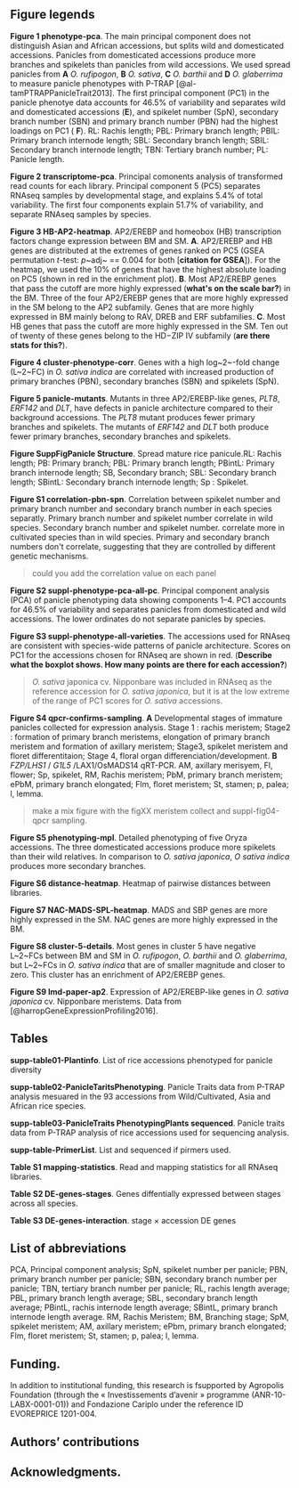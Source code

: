 ## Figure legends

**Figure 1 phenotype-pca**. The main principal component does not distinguish Asian and African accessions, but splits wild and domesticated accessions. Panicles from domesticated accessions produce more branches and spikelets than panicles from wild accessions. We used spread panicles from **A** *O. rufipogon*, **B** *O. sativa*, **C** *O. barthii* and **D** *O. glaberrima* to measure panicle phenotypes with P-TRAP [@al-tamPTRAPPanicleTrait2013]. The first principal component (PC1) in the panicle phenotye data accounts for 46.5% of variability and separates wild and domesticated accessions (**E**), and spikelet number (SpN), secondary branch number (SBN) and primary branch number (PBN) had the highest loadings on PC1 ( **F**). RL: Rachis length; PBL: Primary branch length; PBIL: Primary branch internode length; SBL: Secondary branch length; SBIL: Secondary branch internode length; TBN: Tertiary branch number; PL: Panicle length.

**Figure 2 transcriptome-pca**. Principal comonents analysis of transformed read counts for each library. Principal component 5 (PC5) separates RNAseq samples by developmental stage, and explains 5.4% of total variability. The first four components explain 51.7% of variability, and separate RNAseq samples by species.

**Figure 3 HB-AP2-heatmap**. AP2/EREBP and homeobox (HB) transcription factors change expression between BM and SM. **A**. AP2/EREBP and HB genes are distributed at the extremes of genes ranked on PC5 (GSEA permutation *t*-test: *p*~adj~ == 0.004 for both [**citation for GSEA**]). For the heatmap, we used the 10% of genes that have the highest absolute loading on PC5 (shown in red in the enrichment plot). **B**. Most AP2/EREBP genes that pass the cutoff are more highly expressed (**what's on the scale bar?**) in the BM. Three of the four AP2/EREBP genes that are more highly expressed in the SM belong to the AP2 subfamily. Genes that are more highly expressed in BM mainly belong to RAV, DREB and ERF subfamilies. **C**. Most HB genes that pass the cutoff are more highly expressed in the SM. Ten out of twenty of these genes belong to the HD−ZIP IV subfamily (**are there stats for this?**).

**Figure 4 cluster-phenotype-corr**. Genes with a high log~2~-fold change (L~2~FC) in *O. sativa indica* are correlated with increased production of primary branches (PBN), secondary branches (SBN) and spikelets (SpN).

**Figure 5 panicle-mutants**. Mutants in three AP2/EREBP-like genes, *PLT8*, *ERF142* and *DLT*, have defects in panicle architecture compared to their background accessions. The *PLT8* mutant produces fewer primary branches and spikelets. The mutants of *ERF142* and *DLT* both produce fewer primary branches, secondary branches and spikelets.

**Figure SuppFigPanicle Structure**. Spread mature rice panicule.RL: Rachis length; PB: Primary branch; PBL: Primary branch length; PBintL: Primary branch internode length; SB, Secondary branch; SBL: Secondary branch length; SBintL: Secondary branch internode length; Sp : Spikelet. 

**Figure S1 correlation-pbn-spn**. Correlation between spikelet number and primary branch number and secondary branch number in each species separatly. Primary branch number and spikelet number correlate in wild species. Secondary branch number and spikelet number. 
correlate more in cultivated species than in wild species.
Primary and secondary branch numbers don't correlate, suggesting that they
are controlled by different genetic mechanisms.
> could you add the correlation value on each panel

**Figure S2 suppl-phenotype-pca-all-pc**. Principal component analysis (PCA) of panicle phenotyping data showing components 1–4. PC1 accounts for 46.5% of variability and separates panicles from domesticated and wild accessions. The lower ordinates do not separate panicles by species.

**Figure S3 suppl-phenotype-all-varieties**. The accessions used for RNAseq are consistent with species-wide patterns of panicle architecture. Scores on PC1 for the accessions chosen for RNAseq are shown in red. (**Describe what the boxplot shows. How many points are there for each accession?**)

> *O. sativa* japonica cv. Nipponbare was included in RNAseq as the reference accession for *O. sativa japonica*, but it is at the low extreme of the range of PC1 scores for *O. sativa* accessions. 

**Figure S4 qpcr-confirms-sampling**. **A** Developmental stages of immature panicles collected for expression analysis. Stage 1  : rachis meristem; Stage2 : formation of primary branch meristems, elongation of primary branch meristem and formation of axillary meristem; Stage3, spikelet meristem  and floret differentitaion; Stage 4, floral organ differenciation/development. **B** *FZP/LHS1* / *G1L5* /LAX1/OsMADS14 qRT-PCR.
AM, axillary merisyem, Fl, flower; Sp, spikelet, RM, Rachis meristem; PbM, primary branch meristem; ePbM, primary branch elongated; Flm, floret meristem; St, stamen; p, palea; l, lemma. 
> make a mix figure with the figXX meristem collect and suppl-fig04-qpcr sampling.

**Figure S5 phenotyping-mpl**. Detailed phenotyping of five Oryza accessions. The three domesticated accessions produce more spikelets than their wild relatives. In comparison to *O. sativa japonica*, *O sativa indica* produces more secondary branches.


**Figure S6 distance-heatmap**. Heatmap of pairwise distances between libraries.

**Figure S7 NAC-MADS-SPL-heatmap**. MADS and SBP genes are more highly expressed in the SM. NAC genes are more highly expressed in the BM.

**Figure S8 cluster-5-details**. Most genes in cluster 5 have negative L~2~FCs between BM and SM in *O. rufipogon*, *O. barthii* and *O. glaberrima*, but L~2~FCs in *O. sativa indica* that are of smaller magnitude and closer to zero. This cluster has an enrichment of AP2/EREBP genes.

**Figure S9 lmd-paper-ap2**. Expression of AP2/EREBP-like genes in *O. sativa japonica* cv. Nipponbare meristems. Data from [@harropGeneExpressionProfiling2016].

## Tables

**supp-table01-Plantinfo**. List of rice accessions phenotyped for panicle diversity

**supp-table02-PanicleTaritsPhenotyping**. Panicle Traits data from P-TRAP analysis mesuared in the 93 accessions from Wild/Cultivated, Asia and African rice species. 

**supp-table03-PanicleTraits PhenotypingPlants sequenced**. Panicle traits data from P-TRAP analysis of rice accessions used for sequencing analysis.

**supp-table-PrimerList**. List and sequenced if pirmers used.

**Table S1 mapping-statistics**. Read and mapping statistics for all RNAseq libraries.

**Table S2 DE-genes-stages**. Genes diffentially expressed between stages across all species.

**Table S3 DE-genes-interaction**. stage × accession DE genes

## List of abbreviations

PCA, Principal component analysis; SpN, spikelet number per panicle; PBN, primary branch number per panicle; SBN, secondary branch number per panicle; TBN, tertiary branch number per panicle; RL, rachis length average; PBL, primary branch length average; SBL, secondary branch length average; PBintL, rachis internode length average; SBintL, primary branch internode length average. RM, Rachis Meristem; BM, Branching stage; SpM, spikelet meristem; AM, axillary meristem; ePbm, primary branch elongated; Flm, floret meristem; St, stamen; p, palea; l, lemma. 

## Funding. 
In addition to institutional funding, this research is fsupported by Agropolis Foundation (through the « Investissements d’avenir » programme (ANR-10-LABX-0001-01)) and Fondazione Cariplo under the reference ID EVOREPRICE 1201-004.

## Authors’ contributions

## Acknowledgments. 


